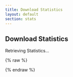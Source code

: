 ```yaml
---
title: Download Statistics
layout: default
section: stats
---
```


## Download Statistics

<div id="download-stats">Retrieving Statistics...</div>

<script src="https://cdnjs.cloudflare.com/ajax/libs/handlebars.js/2.0.0/handlebars.min.js"></script>
<script src="https://cdnjs.cloudflare.com/ajax/libs/moment.js/2.9.0/moment.min.js"></script>

{% raw %}
<script id="render-download-stats-template" type="text/x-handlebars-template">
    {{#each this}}
        <div class="release">
            <h3>
                <a href="{{ html_url }}">{{ name }}</a>
            </h3>
            <p>Released on {{ created_at }} ({{ created_ago }})</p>
            <table>
                <thead>
                    <tr>
                        <th class="file">File</th>
                        <th class="count">Downloads</th>
                    </tr>
                </thead>
                <tbody>
                    {{#each assets}}
                        <tr>
                            <td class="file">
                                <a href="{{ browser_download_url }}">{{ name }}</a>
                            </td>
                            <td class="count">{{ download_count }}</td>
                        </tr>
                    {{/each}}
                </tbody>
                <tfoot>
                    <tr>
                        <td class="file">Total</td>
                        <td class="count">{{ total_downloads }}</td>
                    </tr>
                </tfoot>
            </table>
        </div>
    {{/each}}
</script>
{% endraw %}

<script type="text/javascript">
    $(document).ready(function () {
        var renderDownloadStatsSrc = $("#render-download-stats-template").html();
        var renderDownloadStats = Handlebars.compile(renderDownloadStatsSrc);

        var processReleases = function (releases) {
            releases = releases.sort(function (lhs, rhs) {
                var lhsDate = Date.parse(lhs.created_at);
                var rhsDate = Date.parse(rhs.created_at);
                return lhsDate < rhsDate ? +1 :
                       lhsDate > rhsDate ? -1 : 0;
            });

            releases.forEach(function (release) {
                release.assets = release.assets.sort(function (lhs, rhs) {
                    var lhsCount = lhs.download_count;
                    var rhsCount = rhs.download_count;
                    return lhsCount < rhsCount ? +1 :
                           lhsCount > rhsCount ? -1 : 0;
                });

                release.total_downloads = 0;
                release.assets.forEach(function (asset) {
                    release.total_downloads += asset.download_count;
                });

                var createdAt = moment(release.created_at);
                release.created_at = createdAt.format('MMMM Do YYYY, h:mm:ss a');
                release.created_ago = createdAt.fromNow();
            });

            var html = renderDownloadStats(releases);
            $("#download-stats").replaceWith(html);
        };

        if (true) {
            $.getJSON("https://api.github.com/repos/appleseedhq/appleseed/releases", processReleases);
        } else {
            processReleases({% include releases.json %});
        }
    });
</script>
